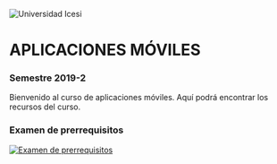 ![Universidad Icesi](https://www.icesi.edu.co/launiversidad/images/La_universidad/logosimbolos/Logo_icesi_JPG.jpg)
# APLICACIONES MÓVILES
### Semestre 2019-2

Bienvenido al curso de aplicaciones móviles. Aquí podrá encontrar los recursos del curso.

### Examen de prerrequisitos
[![Examen de prerrequisitos](https://png.pngtree.com/svg/20160630/fe6703839f.png)](https://forms.gle/Y8Vjac5eqRDJCXDGA)